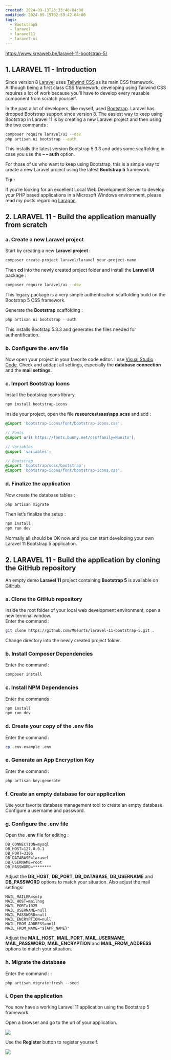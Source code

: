 ```yaml
---
created: 2024-09-13T23:33:40-04:00
modified: 2024-09-15T02:59:42-04:00
tags:
  - Bootstrap5
  - laravel
  - laravel11
  - laravel-ui
---
```

https://www.kreaweb.be/laravel-11-bootstrap-5/

## 1. LARAVEL 11 - Introduction

Since version 8 [Laravel](https://laravel.com/) uses [Tailwind CSS](https://tailwindcss.com/) as its main CSS framework. Allthough being a first class CSS framework, developing using Tailwind CSS requires a lot of work because you’ll have to develop every reusable component from scratch yourself.

In the past a lot of developers, like myself, used [Bootstrap](https://getbootstrap.com/). Laravel has dropped Bootstrap support since version 8. The easiest way to keep using Bootstrap in Laravel 11 is by creating a new Laravel project and then using the two commands :

```bash
composer require laravel/ui --dev
php artisan ui bootstrap --auth
```

This installs the latest version Bootstrap 5.3.3 and adds some scaffolding in case you use the **– – auth** option. 

For those of us who want to keep using Bootstrap, this is a simple way to create a new Laravel project using the latest **Bootstrap 5** framework.

**Tip :**

If you’re looking for an excellent Local Web Development Server to develop your PHP based applications in a Microsoft Windows environment, please read my posts regarding [Laragon](https://www.kreaweb.be/laragon/).

## 2. LARAVEL 11 - Build the application manually from scratch

### a. Create a new Laravel project

Start by creating a new **Laravel project** :

```bash
composer create-project laravel/laravel your-project-name
```

Then **cd** into the newly created project folder and install the **Laravel UI** package :

```bash
composer require laravel/ui --dev
```

This legacy package is a very simple authentication scaffolding build on the Bootstrap 5 CSS framework.

Generate the **Bootstrap** scaffolding :

```powershell
php artisan ui bootstrap --auth	
```

This installs Bootstap 5.3.3 and generates the files needed for authentification.

### b. Configure the .env file

Now open your project in your favorite code editor. I use [Visual Studio Code](https://code.visualstudio.com/). Check and addapt all settings, especially the **database connection** and the **mail settings**.

### c. Import Bootstrap Icons

Install the bootstrap icons library.

```bash
npm install bootstrap-icons 
```

Inside your project, open the file **resources\sass\app.scss** and add :

```css
@import 'bootstrap-icons/font/bootstrap-icons.css';
```
```scss
// Fonts
@import url('https://fonts.bunny.net/css?family=Nunito');

// Variables
@import 'variables';

// Bootstrap
@import 'bootstrap/scss/bootstrap';
@import 'bootstrap-icons/font/bootstrap-icons.css';
```

### d. Finalize the application

Now create the database tables : 

```bash
php artisan migrate
```

Then let’s finalize the setup :

```bash
npm install
npm run dev
```

Normally all should be OK now and you can start developing your own Laravel 11 Bootstrap 5 application.

## 2. LARAVEL 11 - Build the application by cloning the GitHub repository

An empty demo **Laravel 11** project containing **Bootstrap 5** is available on [GitHub](https://github.com/MGeurts/laravel-10-bootstrap-5).

### a. Clone the GitHub repository

Inside the root folder of your local web development environment, open a new terminal window.  
Enter the command :

```bash
git clone https://github.com/MGeurts/laravel-11-bootstrap-5.git .
```

Change directory into the newly created project folder.

### b. Install Composer Dependencies

Enter the command : 

```powershell
composer install
```

### c. Install NPM Dependencies

Enter the commands : 

```bash
npm install
npm run dev
```

### d. Create your copy of the .env file

Enter the command :

```bash
cp .env.example .env
```

### e. Generate an App Encryption Key

Enter the command :

```bash
php artisan key:generate
```

### f. Create an empty database for our application

Use your favorite database management tool to create an empty database.  
Configure a username and password.

### g. Configure the .env file

Open the **.env** file for editing :

```systemd
DB_CONNECTION=mysql
DB_HOST=127.0.0.1
DB_PORT=3306
DB_DATABASE=laravel
DB_USERNAME=root
DB_PASSWORD=********
```

Adjust the **DB_HOST**, **DB_PORT**, **DB_DATABASE**, **DB_USERNAME** and **DB_PASSWORD** options to match your situation. Also adjust the mail settings:

```systemd
MAIL_MAILER=smtp
MAIL_HOST=mailhog
MAIL_PORT=1025
MAIL_USERNAME=null
MAIL_PASSWORD=null
MAIL_ENCRYPTION=null
MAIL_FROM_ADDRESS=null
MAIL_FROM_NAME="${APP_NAME}"
```

Adjust the **MAIL_HOST**, **MAIL_PORT**, **MAIL_USERNAME**, **MAIL_PASSWORD**, **MAIL_ENCRYPTION** and **MAIL_FROM_ADDRESS** options to match your situation.

### h. Migrate the database

Enter the command : :

```cli
php artisan migrate:fresh --seed
```

### i. Open the application

You now have a working Laravel 11 application using the Bootstrap 5  framework.

Open a browser and go to the url of your application.

[![](https://www.kreaweb.be/wp-content/uploads/2024/03/laravel-11-bootstrap-5-004b-1024x731.webp)](https://www.kreaweb.be/wp-content/uploads/2024/03/laravel-11-bootstrap-5-004b.webp)

Use the **Register** button to register yourself.

[![](https://www.kreaweb.be/wp-content/uploads/2024/03/laravel-11-bootstrap-5-005b-768x306.webp)](https://www.kreaweb.be/wp-content/uploads/2024/03/laravel-11-bootstrap-5-005b.webp)